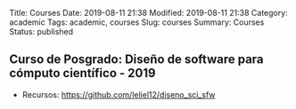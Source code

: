 Title: Courses
Date: 2019-08-11 21:38
Modified: 2019-08-11 21:38
Category: academic
Tags: academic, courses
Slug: courses
Summary: Courses
Status: published


## Curso de Posgrado: Diseño de software para cómputo científico - 2019

- Recursos: https://github.com/leliel12/diseno_sci_sfw
